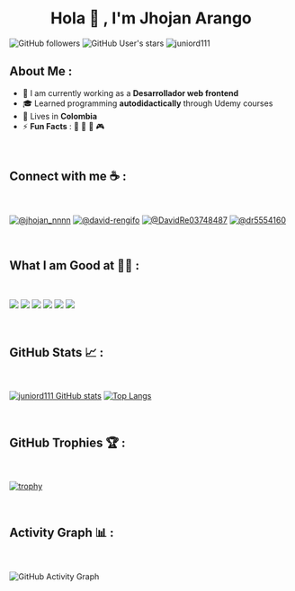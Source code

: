 <h1 align="center">Hola 👋 , I'm Jhojan Arango</h1>

![GitHub followers](https://img.shields.io/github/followers/juniord111?style=social) ![GitHub User's stars](https://img.shields.io/github/stars/juniord111?style=social)  <img src="https://komarev.com/ghpvc/?username=juniord111" alt="juniord111" />

## About Me :

- 🏢 I am currently working as a **Desarrollador web frontend**
- 🎓 Learned programming **autodidactically** through Udemy courses
- 🏡 Lives in **Colombia**
- ⚡ **Fun Facts** : 🍕 🎥 🚀 🎮

<br>

## Connect with me ☕ :

<br>

[![@jhojan_nnnn](https://img.icons8.com/fluency/48/000000/instagram-new.png "@jhojan_nnnn")](https://www.instagram.com/jhojan_nnnn) [![@david-rengifo](https://img.icons8.com/fluency/48/000000/linkedin.png "@david-rengifo")](https://www.linkedin.com/in/david-rengifo-34b785315/) [![@DavidRe03748487](https://img.icons8.com/fluency/48/000000/twitter-squared.png "@DavidRe03748487")](https://x.com/DavidRe03748487) [![@dr5554160](https://img.icons8.com/fluency/48/000000/apple-mail.png "dr5554160@gmail.com")](mailto:dr5554160@gmail.com)

<br>

## What I am Good at 🧑‍💻 :

<br>

<img src="https://img.icons8.com/color/48/000000/html-5--v1.png"/> <img src="https://img.icons8.com/color/48/000000/css3.png"/> <img src="https://img.icons8.com/color/48/000000/sass.png"/> <img src="https://img.icons8.com/color/48/000000/javascript--v1.png"/> <img src="https://img.icons8.com/color/48/000000/git.png"/> <img src="https://img.icons8.com/fluency/48/000000/github.png"/>

<br>

## GitHub Stats 📈 :

<br>

 [![juniord111 GitHub stats](https://github-readme-stats.vercel.app/api?username=juniord111&theme=algolia)](https://github.com/juniord111/github-readme-stats) [![Top Langs](https://github-readme-stats.vercel.app/api/top-langs/?username=juniord111&theme=algolia)](https://github.com/juniord111/github-readme-stats)

<br>

## GitHub Trophies 🏆 :

<br>

[![trophy](https://github-profile-trophy.vercel.app/?username=juniord111)](https://github.com/juniord111/github-profile-trophy)

<br>

## Activity Graph 📊 :

<br>

![GitHub Activity Graph](https://github-readme-activity-graph.vercel.app/graph?username=juniord111&theme=react-dark)
